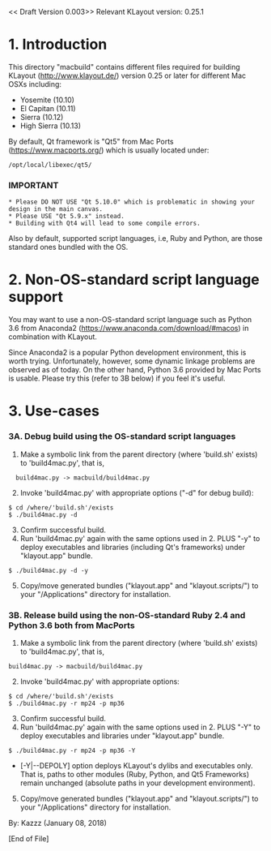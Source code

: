 << Draft Version 0.003>>  Relevant KLayout version: 0.25.1

# 1. Introduction
This directory "macbuild" contains different files required for building KLayout (http://www.klayout.de/) version 0.25 or later for different Mac OSXs including:
* Yosemite    (10.10)
* El Capitan  (10.11)
* Sierra      (10.12)
* High Sierra (10.13)

By default, Qt framework is "Qt5" from Mac Ports (https://www.macports.org/) which is usually located under:
```
/opt/local/libexec/qt5/
```

### IMPORTANT
```
* Please DO NOT USE "Qt 5.10.0" which is problematic in showing your design in the main canvas.
* Please USE "Qt 5.9.x" instead.
* Building with Qt4 will lead to some compile errors.
```
Also by default, supported script languages, i.e, Ruby and Python, are those standard ones bundled with the OS.

# 2. Non-OS-standard script language support
You may want to use a non-OS-standard script language such as Python 3.6 from Anaconda2 (https://www.anaconda.com/download/#macos) in combination with KLayout.

Since Anaconda2 is a popular Python development environment, this is worth trying.
Unfortunately, however, some dynamic linkage problems are observed as of today.
On the other hand, Python 3.6 provided by Mac Ports is usable.
Please try this (refer to 3B below) if you feel it's useful.

# 3. Use-cases
### 3A. Debug build using the OS-standard script languages
1. Make a symbolic link from the parent directory (where 'build.sh' exists) to
 'build4mac.py', that is,
```
  build4mac.py -> macbuild/build4mac.py
```
2. Invoke 'build4mac.py' with appropriate options ("-d" for debug build):
``` 
$ cd /where/'build.sh'/exists
$ ./build4mac.py -d
```
3. Confirm successful build.
4. Run 'build4mac.py' again with the same options used in 2. PLUS "-y" to deploy executables and libraries (including Qt's frameworks) under "klayout.app" bundle.
```
$ ./build4mac.py -d -y
```
5. Copy/move generated bundles ("klayout.app" and "klayout.scripts/") to your "/Applications" directory for installation.

### 3B. Release build using the non-OS-standard Ruby 2.4 and Python 3.6 both from MacPorts
1. Make a symbolic link from the parent directory (where 'build.sh' exists) to 'build4mac.py', that is,
```
build4mac.py -> macbuild/build4mac.py
```
2. Invoke 'build4mac.py' with appropriate options:
```
$ cd /where/'build.sh'/exists
$ ./build4mac.py -r mp24 -p mp36
```
3. Confirm successful build.
4. Run 'build4mac.py' again with the same options used in 2. PLUS "-Y" to deploy executables and libraries under "klayout.app" bundle.
```
$ ./build4mac.py -r mp24 -p mp36 -Y
```
* [-Y|--DEPOLY] option deploys KLayout's dylibs and executables only.
That is, paths to other modules (Ruby, Python, and Qt5 Frameworks) remain unchanged (absolute paths in your development environment).

5. Copy/move generated bundles ("klayout.app" and "klayout.scripts/") to your "/Applications" directory for installation.

By: Kazzz (January 08, 2018)

[End of File] 
